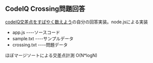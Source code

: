 CodeIQ Crossing問題回答
---------------

[codeIQ交差点をすばやく数えよう]の自分の回答実装。node.jsによる実装

- app.js
----ソースコード
- sample.txt
----サンプルデータ
- crossing.txt
----問題データ

ほぼマージソートによる交差点計測 O(N*logN)

[codeIQ交差点をすばやく数えよう]: https://codeiq.jp/ace/yuki_hiroshi/q432
